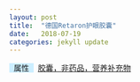 ```yaml
---
layout: post
title:  "德国Retaron护眼胶囊"
date:   2018-07-19
categories: jekyll update
---
```

<span style="background-color: #cceeff">&nbsp;&nbsp;属性&nbsp;&nbsp;</span>&nbsp;
[胶囊，非药品，营养补充物](http://trust.jrj.com.cn/2017/11/14074223379273.shtml)
